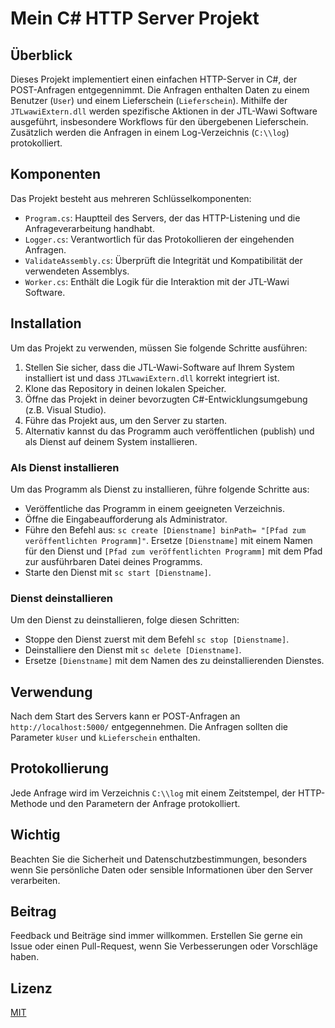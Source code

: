 # Mein C# HTTP Server Projekt

## Überblick
Dieses Projekt implementiert einen einfachen HTTP-Server in C#, der POST-Anfragen entgegennimmt. Die Anfragen enthalten Daten zu einem Benutzer (`User`) und einem Lieferschein (`Lieferschein`). Mithilfe der `JTLwawiExtern.dll` werden spezifische Aktionen in der JTL-Wawi Software ausgeführt, insbesondere Workflows für den übergebenen Lieferschein. Zusätzlich werden die Anfragen in einem Log-Verzeichnis (`C:\\log`) protokolliert.

## Komponenten
Das Projekt besteht aus mehreren Schlüsselkomponenten:
- `Program.cs`: Hauptteil des Servers, der das HTTP-Listening und die Anfrageverarbeitung handhabt.
- `Logger.cs`: Verantwortlich für das Protokollieren der eingehenden Anfragen.
- `ValidateAssembly.cs`: Überprüft die Integrität und Kompatibilität der verwendeten Assemblys.
- `Worker.cs`: Enthält die Logik für die Interaktion mit der JTL-Wawi Software.

## Installation
Um das Projekt zu verwenden, müssen Sie folgende Schritte ausführen:
1. Stellen Sie sicher, dass die JTL-Wawi-Software auf Ihrem System installiert ist und dass `JTLwawiExtern.dll` korrekt integriert ist.
2. Klone das Repository in deinen lokalen Speicher.
3. Öffne das Projekt in deiner bevorzugten C#-Entwicklungsumgebung (z.B. Visual Studio).
4. Führe das Projekt aus, um den Server zu starten.
5. Alternativ kannst du das Programm auch veröffentlichen (publish) und als Dienst auf deinem System installieren.

### Als Dienst installieren
Um das Programm als Dienst zu installieren, führe folgende Schritte aus:
- Veröffentliche das Programm in einem geeigneten Verzeichnis.
- Öffne die Eingabeaufforderung als Administrator.
- Führe den Befehl aus: `sc create [Dienstname] binPath= "[Pfad zum veröffentlichten Programm]"`. Ersetze `[Dienstname]` mit einem Namen für den Dienst und `[Pfad zum veröffentlichten Programm]` mit dem Pfad zur ausführbaren Datei deines Programms.
- Starte den Dienst mit `sc start [Dienstname]`.

### Dienst deinstallieren
Um den Dienst zu deinstallieren, folge diesen Schritten:
- Stoppe den Dienst zuerst mit dem Befehl `sc stop [Dienstname]`.
- Deinstalliere den Dienst mit `sc delete [Dienstname]`.
- Ersetze `[Dienstname]` mit dem Namen des zu deinstallierenden Dienstes.

## Verwendung
Nach dem Start des Servers kann er POST-Anfragen an `http://localhost:5000/` entgegennehmen. Die Anfragen sollten die Parameter `kUser` und `kLieferschein` enthalten.

## Protokollierung
Jede Anfrage wird im Verzeichnis `C:\\log` mit einem Zeitstempel, der HTTP-Methode und den Parametern der Anfrage protokolliert.

## Wichtig
Beachten Sie die Sicherheit und Datenschutzbestimmungen, besonders wenn Sie persönliche Daten oder sensible Informationen über den Server verarbeiten.

## Beitrag
Feedback und Beiträge sind immer willkommen. Erstellen Sie gerne ein Issue oder einen Pull-Request, wenn Sie Verbesserungen oder Vorschläge haben.

## Lizenz
[MIT](https://choosealicense.com/licenses/mit/)
